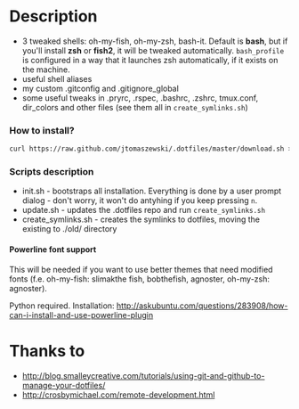 # Description
* 3 tweaked shells: oh-my-fish, oh-my-zsh, bash-it. Default is **bash**, but if you'll install **zsh** or **fish2**, it will be tweaked automatically. `bash_profile` is configured in a way that it launches zsh automatically, if it exists on the machine.
* useful shell aliases
* my custom .gitconfig and .gitignore_global
* some useful tweaks in .pryrc, .rspec, .bashrc, .zshrc, tmux.conf, dir_colors and other files (see them all in `create_symlinks.sh`)

### How to install?
```bash
curl https://raw.github.com/jtomaszewski/.dotfiles/master/download.sh > /tmp/download.sh && sh /tmp/download.sh
```

### Scripts description
* init.sh - bootstraps all installation. Everything is done by a user prompt dialog - don't worry, it won't do antyhing if you keep pressing `n`.
* update.sh - updates the .dotfiles repo and run `create_symlinks.sh`
* create_symlinks.sh - creates the symlinks to dotfiles, moving the existing to ./old/ directory

#### Powerline font support
This will be needed if you want to use better themes that need modified fonts (f.e. oh-my-fish: slimakthe fish, bobthefish, agnoster, oh-my-zsh: agnoster).

Python required.
Installation: http://askubuntu.com/questions/283908/how-can-i-install-and-use-powerline-plugin


# Thanks to
* http://blog.smalleycreative.com/tutorials/using-git-and-github-to-manage-your-dotfiles/
* http://crosbymichael.com/remote-development.html



